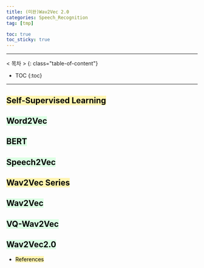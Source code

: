 ```yaml
---
title: (미완)Wav2Vec 2.0
categories: Speech_Recognition
tag: [tmp]

toc: true
toc_sticky: true
---
```


---
< 목차 >
{: class="table-of-content"}
* TOC
{:toc}
---

## <mark style='background-color: #fff5b1'> Self-Supervised Learning </mark>



## <mark style='background-color: #dcffe4'> Word2Vec </mark>

## <mark style='background-color: #dcffe4'> BERT </mark>

## <mark style='background-color: #dcffe4'> Speech2Vec </mark>





## <mark style='background-color: #fff5b1'> Wav2Vec Series</mark>

## <mark style='background-color: #dcffe4'> Wav2Vec </mark>

## <mark style='background-color: #dcffe4'> VQ-Wav2Vec </mark>

## <mark style='background-color: #dcffe4'> Wav2Vec2.0 </mark>


- <mark style='background-color: #fff5b1'> References </mark>
